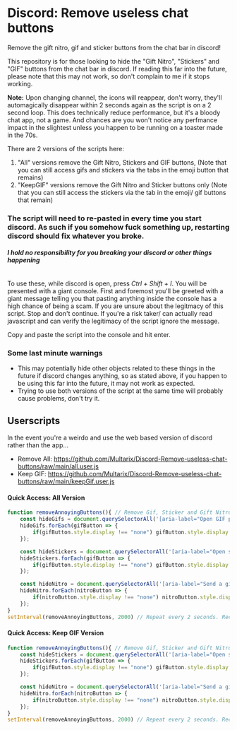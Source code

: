 # Discord: Remove useless chat buttons
Remove the gift nitro, gif and sticker buttons from the chat bar in discord!

This repository is for those looking to hide the "Gift Nitro", "Stickers" and "GIF" buttons from the chat bar in discord. If reading this far into the future, please note that this may not work, so don't complain to me if it stops working.<br>

**Note:** Upon changing channel, the icons will reappear, don't worry, they'll automagically disappear within 2 seconds again as the script is on a 2 second loop. This does technically reduce performance, but it's a bloody chat app, not a game. And chances are you won't notice any perfmance impact in the slightest unless you happen to be running on a toaster made in the 70s.

There are 2 versions of the scripts here:<br>
1. "All" versions remove the Gift Nitro, Stickers and GIF buttons, (Note that you can still access gifs and stickers via the tabs in the emoji button that remains)
2. "KeepGIF" versions remove the Gift Nitro and Sticker buttons only (Note that you can still access the stickers via the tab in the emoji/ gif buttons that remain)


###  **The script will need to re-pasted in every time you start discord. As such if you somehow fuck something up, restarting discord should fix whatever you broke.**
#### _**I hold no responsibility for you breaking your discord or other things happening**_

<br>
To use these, while discord is open, press <i>Ctrl + Shift + I</i>. You will be presented with a giant console.
First and foremost you'll be greeted with a giant message telling you that pasting anything inside the console has a high chance of being a scam.
If you are unsure about the legitmacy of this script. Stop and don't continue. If you're a risk taker/ can actually read javascript and can verify the legitimacy of the script ignore the message.

Copy and paste the script into the console and hit enter.<br>

### Some last minute warnings
- This may potentially hide other objects related to these things in the future if discord changes anything, so as stated above, if you happen to be using this far into the future, it may not work as expected.
- Trying to use both versions of the script at the same time will probably cause problems, don't try it.

## Userscripts
In the event you're a weirdo and use the web based version of discord rather than the app...
- Remove All: https://github.com/Multarix/Discord-Remove-useless-chat-buttons/raw/main/all.user.js
- Keep GIF: https://github.com/Multarix/Discord-Remove-useless-chat-buttons/raw/main/keepGif.user.js

#### Quick Access: All Version

```js
function removeAnnoyingButtons(){ // Remove Gif, Sticker and Gift Nitro buttons in one simple script
	const hideGifs = document.querySelectorAll('[aria-label="Open GIF picker"]'); // Find the "Gif" button
	hideGifs.forEach(gifButton => {
		if(gifButton.style.display !== "none") gifButton.style.display = "none"; // Hide the button if it's not already hidden.
	});

	const hideStickers = document.querySelectorAll('[aria-label="Open sticker picker"]'); // Find the "Sticker" button
	hideStickers.forEach(gifButton => {
		if(gifButton.style.display !== "none") gifButton.style.display = "none"; // Hide the button if it's not already hidden.
	});

	const hideNitro = document.querySelectorAll('[aria-label="Send a gift"]'); // Find the "Gift Nitro" button
	hideNitro.forEach(nitroButton => {
		if(nitroButton.style.display !== "none") nitroButton.style.display = "none"; // Hide the button if it's not already hidden.
	});
}
setInterval(removeAnnoyingButtons, 2000) // Repeat every 2 seconds. Recommended to keep at 2000, but raise/ lower if you wish.
```

#### Quick Access: Keep GIF Version

```js
function removeAnnoyingButtons(){ // Remove Gif, Sticker and Gift Nitro buttons in one simple script
	const hideStickers = document.querySelectorAll('[aria-label="Open sticker picker"]'); // Find the "Sticker" button
	hideStickers.forEach(gifButton => {
		if(gifButton.style.display !== "none") gifButton.style.display = "none"; // Hide the button if it's not already hidden.
	});

	const hideNitro = document.querySelectorAll('[aria-label="Send a gift"]'); // Find the "Gift Nitro" button
	hideNitro.forEach(nitroButton => {
		if(nitroButton.style.display !== "none") nitroButton.style.display = "none"; // Hide the button if it's not already hidden.
	});
}
setInterval(removeAnnoyingButtons, 2000) // Repeat every 2 seconds. Recommended to keep at 2000, but raise/ lower if you wish.
```
